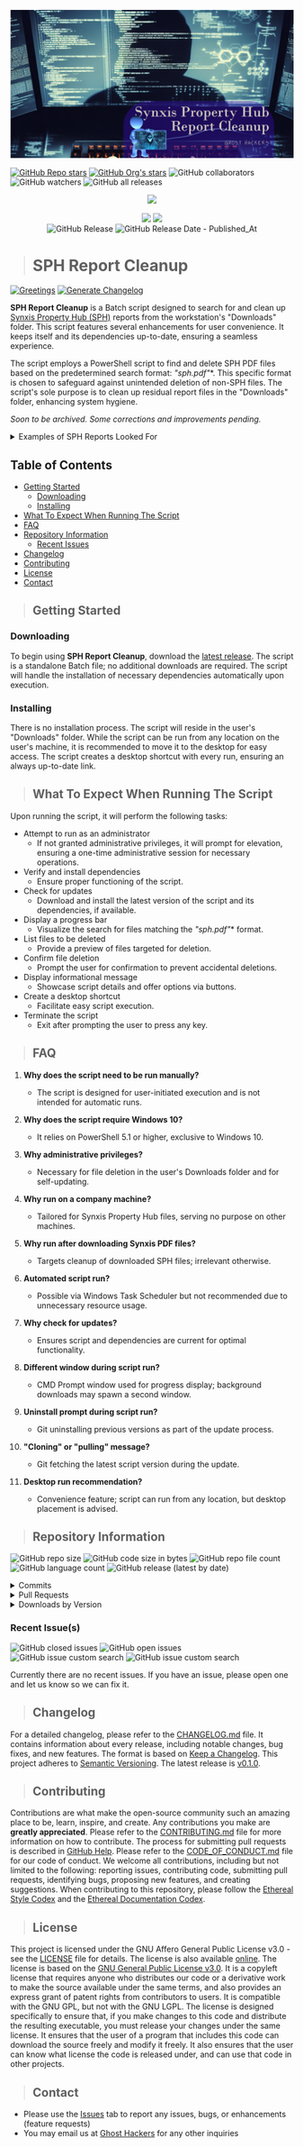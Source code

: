 ![Banner](<assets/images/README imgs/SPH Report Cleanup Header.png>)

<a href="https://github.com/Ghost-Hackers/sph-report-cleanup"><img alt="GitHub Repo stars" src="https://img.shields.io/github/stars/Ghost-Hackers/sph-report-cleanup?label=Repo%20Stars" /></a> <a href="https://github.com/Ghost-Hackers"><img alt="GitHub Org's stars" src="https://img.shields.io/github/stars/Ghost-Hackers?style=social&label=Org%20Stars" /></a> <img alt="GitHub collaborators" src="https://img.shields.io/github/contributors/Ghost-Hackers/sph-report-cleanup?style=social" /> <img alt="GitHub watchers" src="https://img.shields.io/github/watchers/Ghost-Hackers/sph-report-cleanup?style=social" /> <img alt="GitHub all releases" src="https://img.shields.io/github/downloads/Ghost-Hackers/sph-report-cleanup/total?style=social" />

<p align="center">
  <a href="https://skillicons.dev">
    <img src="https://skillicons.dev/icons?i=github,git,powershell,html,md" />
  </a>
</p>

<!--    !! REMEMBER TO UDPATE BADGES !!    -->

<p align="center">
    <img src="https://img.shields.io/badge/README updated on-1/10/2024-gold?style=plastic" />
    <img src="https://img.shields.io/badge/last updated by-GH👻ST-white?style=plastic" />
    </br>
    <object data="https://img.shields.io/github/v/release/Ghost-Hackers/sph-report-cleanup?include_prereleases&sort=date&display_name=tag&style=plastic&label=latest%20release&color=bright%20green" type="image/svg+xml">
        <img alt="GitHub Release" src="https://img.shields.io/github/v/release/Ghost-Hackers/sph-report-cleanup?include_prereleases&sort=date&display_name=tag&style=plastic&label=latest%20release&color=bright%20green" />
    </object>
    <object data="https://img.shields.io/github/release-date/Ghost-Hackers/sph-report-cleanup?display_date=published_at&style=plastic&color=blue&link=right%3Ahttps%3A%2F%2Fgithub.com%2FGhost-Hackers%2Fsph-report-cleanup%2Freleases" type="image/svg+xml">
        <img alt="GitHub Release Date - Published_At" src="https://img.shields.io/github/release-date/Ghost-Hackers/sph-report-cleanup?display_date=published_at&style=plastic&color=blue&link=right%3Ahttps%3A%2F%2Fgithub.com%2FGhost-Hackers%2Fsph-report-cleanup%2Freleases" />
    </object>
    </br>
</p>

> # SPH Report Cleanup

[![Greetings](https://github.com/Ghost-Hackers/sph-report-cleanup/actions/workflows/greetings.yml/badge.svg)](https://github.com/Ghost-Hackers/sph-report-cleanup/actions/workflows/greetings.yml)
[![Generate Changelog](https://github.com/Ghost-Hackers/sph-report-cleanup/actions/workflows/generate-changelog.yml/badge.svg)](https://github.com/Ghost-Hackers/sph-report-cleanup/actions/workflows/generate-changelog.yml)

**SPH Report Cleanup** is a Batch script designed to search for and clean up [Synxis Property Hub (SPH)](https://www.sabrehospitality.com/solutions/property-hub/) reports from the workstation's "Downloads" folder. This script features several enhancements for user convenience. It keeps itself and its dependencies up-to-date, ensuring a seamless experience.

The script employs a PowerShell script to find and delete SPH PDF files based on the predetermined search format: **"sph*.pdf"**. This specific format is chosen to safeguard against unintended deletion of non-SPH files. The script's sole purpose is to clean up residual report files in the "Downloads" folder, enhancing system hygiene.

<i>Soon to be archived. Some corrections and improvements pending.</i>

<details>
  <summary>Examples of SPH Reports Looked For</summary>
  <!-- Include examples or details of the SPH reports the script looks for. -->

  <img src="/assets/images/redacted%20pdfs/sphCashierClosing.jpg" alt="Cashier Closing" style="width: 40%;" /> </br>
    - *Cashier Closing*
  
  <img src="/assets/images/redacted%20pdfs/sphCreditCardTransactionTotal.jpg" alt="Credit Card Transaction Total" style="width: 40%;" /> </br>
    - *Credit Card Transaction Total*
  
  <img src="/assets/images/redacted%20pdfs/sphHotelLedger.jpg" alt="Hotel Ledger" style="width: 40%;" /> </br>
    - *Hotel Ledger*
  
  <img src="/assets/images/redacted%20pdfs/sphStandardGuestList.jpg" alt="Standard Guest List" style="width: 40%;" /> </br>
    - *Standard Guest List*
  
  <img src="/assets/images/redacted%20pdfs/sphStatistics.jpg" alt="Statistics Report" style="width: 40%;" /> </br>
    - *Statistics Report*
  
  <img src="/assets/images/redacted%20pdfs/sphTransactionTotalDetail.jpg" alt="Transaction Total Detail" style="width: 40%;" /> </br>
    - *Transaction Total Detail*
  
  <img src="/assets/images/redacted%20pdfs/sphTransactionTotalSummary.jpg" alt="Transaction Total Summary" style="width: 40%;" /> </br>
    - *Transaction Total Summary*

</details>

## Table of Contents

- [Getting Started](#getting-started)
  - [Downloading](#downloading)
  - [Installing](#installing)
- [What To Expect When Running The Script](#what-to-expect-when-running-the-script)
- [FAQ](#faq)
- [Repository Information](#repository-information)
  - [Recent Issues](#recent-issues)
- [Changelog](#changelog)
- [Contributing](#contributing)
- [License](#license)
- [Contact](#contact)

> ## Getting Started

### Downloading

To begin using **SPH Report Cleanup**, download the [latest release](https://github.com/Ghost-Hackers/sph-report-cleanup/releases/download/v0.1.0/SPH.Report.Cleanup.bat). The script is a standalone Batch file; no additional downloads are required. The script will handle the installation of necessary dependencies automatically upon execution.

### Installing

There is no installation process. The script will reside in the user's "Downloads" folder. While the script can be run from any location on the user's machine, it is recommended to move it to the desktop for easy access. The script creates a desktop shortcut with every run, ensuring an always up-to-date link.

> ## What To Expect When Running The Script

Upon running the script, it will perform the following tasks:

- Attempt to run as an administrator
  - If not granted administrative privileges, it will prompt for elevation, ensuring a one-time administrative session for necessary operations.
- Verify and install dependencies
  - Ensure proper functioning of the script.
- Check for updates
  - Download and install the latest version of the script and its dependencies, if available.
- Display a progress bar
  - Visualize the search for files matching the **"sph*.pdf"** format.
- List files to be deleted
  - Provide a preview of files targeted for deletion.
- Confirm file deletion
  - Prompt the user for confirmation to prevent accidental deletions.
- Display informational message
  - Showcase script details and offer options via buttons.
- Create a desktop shortcut
  - Facilitate easy script execution.
- Terminate the script
  - Exit after prompting the user to press any key.

> ## FAQ

1. **Why does the script need to be run manually?**
   - The script is designed for user-initiated execution and is not intended for automatic runs.

2. **Why does the script require Windows 10?**
   - It relies on PowerShell 5.1 or higher, exclusive to Windows 10.

3. **Why administrative privileges?**
   - Necessary for file deletion in the user's Downloads folder and for self-updating.

4. **Why run on a company machine?**
   - Tailored for Synxis Property Hub files, serving no purpose on other machines.

5. **Why run after downloading Synxis PDF files?**
   - Targets cleanup of downloaded SPH files; irrelevant otherwise.

6. **Automated script run?**
   - Possible via Windows Task Scheduler but not recommended due to unnecessary resource usage.

7. **Why check for updates?**
   - Ensures script and dependencies are current for optimal functionality.

8. **Different window during script run?**
   - CMD Prompt window used for progress display; background downloads may spawn a second window.

9. **Uninstall prompt during script run?**
   - Git uninstalling previous versions as part of the update process.

10. **"Cloning" or "pulling" message?**
    - Git fetching the latest script version during the update.

11. **Desktop run recommendation?**
    - Convenience feature; script can run from any location, but desktop placement is advised.

> ## Repository Information

<img alt="GitHub repo size" src="https://img.shields.io/github/repo-size/Ghost-Hackers/sph-report-cleanup?style=plastic"> <img alt="GitHub code size in bytes" src="https://img.shields.io/github/languages/code-size/Ghost-Hackers/sph-report-cleanup?style=plastic"> <img alt="GitHub repo file count" src="https://img.shields.io/github/directory-file-count/Ghost-Hackers/sph-report-cleanup?style=plastic&color=green"> <img alt="GitHub language count" src="https://img.shields.io/github/languages/count/Ghost-Hackers/sph-report-cleanup?style=plastic&color=yellow"> <img alt="GitHub release (latest by date)" src="https://img.shields.io/github/downloads/Ghost-Hackers/sph-report-cleanup/latest/total?style=plastic&color=white">

<details>
  <summary>Commits</summary>
  <!-- Include commit-related badges or information. -->
  <img alt="GitHub last commit" src="https://img.shields.io/github/last-commit/Ghost-Hackers/sph-report-cleanup?style=plastic" /> 
  <img alt="GitHub commit activity" src="https://img.shields.io/github/commit-activity/m/Ghost-Hackers/sph-report-cleanup?style=plastic">

</details>

<details>
  <summary>Pull Requests</summary>
  <!-- Include pull request-related badges or information. -->
  <img alt="GitHub pull requests" src="https://img.shields.io/github/issues-pr/Ghost-Hackers/sph-report-cleanup?style=plastic&color=orange"> 
  <img alt="GitHub closed pull requests" src="https://img.shields.io/github/issues-pr-closed/Ghost-Hackers/sph-report-cleanup?style=plastic">
</details>

<details>
  <summary>Downloads by Version</summary>
  <!-- Include download-related badges or information by version. -->
  <strong>V1.0 Downloads</strong> <sup>[*Ongoing*]</sup> </br>
    <img alt="GitHub release (by tag)" src="https://img.shields.io/github/downloads/Ghost-Hackers/sph-report-cleanup/v1.0.0/total?style=social">
  </br>
  <strong>V0.1 Downloads</strong> <sup>[*Discontinued*]</sup> </br>
    <img alt="GitHub release (by tag)" src="https://img.shields.io/github/downloads/Ghost-Hackers/sph-report-cleanup/v0.1.0/total?style=social">
</details>

### Recent Issue(s)

<img alt="GitHub closed issues" src="https://img.shields.io/github/issues-closed/Ghost-Hackers/sph-report-cleanup?style=plastic&color=vividgreen"> <img alt="GitHub open issues" src="https://img.shields.io/github/issues/Ghost-Hackers/sph-report-cleanup?style=plastic&color=red" /> <img alt="GitHub issue custom search" src="https://img.shields.io/github/issues-search?query=repo%3AGhost-Hackers%2Fsph-report-cleanup%20is%3Aissue%20label%3Abug&style=plastic&label=bugs&color=orange"> <img alt="GitHub issue custom search" src="https://img.shields.io/github/issues-search?query=repo%3AGhost-Hackers%2Fsph-report-cleanup%20is%3Aissue%20label%3Aenhancement&style=plastic&label=feature%20requests&color=yellow">

Currently there are no recent issues. If you have an issue, please open one and let us know so we can fix it.
<!-- 
    - [x] #1
    - [:white_check_mark:] #2
-->

> ## Changelog

For a detailed changelog, please refer to the [CHANGELOG.md](CHANGELOG.md) file. It contains information about every release, including notable changes, bug fixes, and new features. The format is based on [Keep a Changelog](https://keepachangelog.com/en/1.0.0/). This project adheres to [Semantic Versioning](https://semver.org/spec/v2.0.0.html). The latest release is [v0.1.0](https://github.com/Ghost-Hackers/sph-report-cleanup/releases/tag/v0.1.0). <!-- The latest pre-release is [v1.0.0](https://github.com/Ghost-Hackers/sph-report-cleanup/releases/tag/v1.0.0). -->

> ## Contributing

Contributions are what make the open-source community such an amazing place to be, learn, inspire, and create. Any contributions you make are **greatly appreciated**. Please refer to the [CONTRIBUTING.md](CONTRIBUTING.md) file for more information on how to contribute. The process for submitting pull requests is described in [GitHub Help](https://help.github.com/en/github/collaborating-with-issues-and-pull-requests/creating-a-pull-request). Please refer to the [CODE_OF_CONDUCT.md](CODE_OF_CONDUCT.md) file for our code of conduct. We welcome all contributions, including but not limited to the following: reporting issues, contributing code, submitting pull requests, identifying bugs, proposing new features, and creating suggestions. When contributing to this repository, please follow the [Ethereal Style Codex](/docs/guides/ethereal-style-codex.md) and the [Ethereal Documentation Codex](/docs/guides/ethereal-documentation-codex.md).

> ## License

This project is licensed under the GNU Affero General Public License v3.0 - see the [LICENSE](LICENSE) file for details. The license is also available [online](https://www.gnu.org/licenses/agpl-3.0.en.html). The license is based on the [GNU General Public License v3.0](https://choosealicense.com/licenses/gpl-3.0/). It is a copyleft license that requires anyone who distributes our code or a derivative work to make the source available under the same terms, and also provides an express grant of patent rights from contributors to users. It is compatible with the GNU GPL, but not with the GNU LGPL. The license is designed specifically to ensure that, if you make changes to this code and distribute the resulting executable, you must release your changes under the same license. It ensures that the user of a program that includes this code can download the source freely and modify it freely. It also ensures that the user can know what license the code is released under, and can use that code in other projects.

> ## Contact

- Please use the [Issues](https://github.com/Ghost-Hackers/sph-report-cleanup/issues) tab to report any issues, bugs, or enhancements (feature requests)
- You may email us at [Ghost Hackers](mailto:ghost-hackers@outlook.com) for any other inquiries
